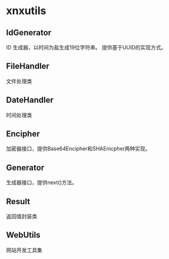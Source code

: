 # xnxutils

## IdGenerator
ID 生成器，以时间为盐生成19位字符串。
提供基于UUID的实现方式。

## FileHandler
文件处理类

## DateHandler
时间处理类

## Encipher
加密器接口，提供Base64Encipher和SHAEnicpher两种实现。

## Generator
生成器接口，提供next()方法。

## Result
返回值封装类

## WebUtils
网站开发工具集
